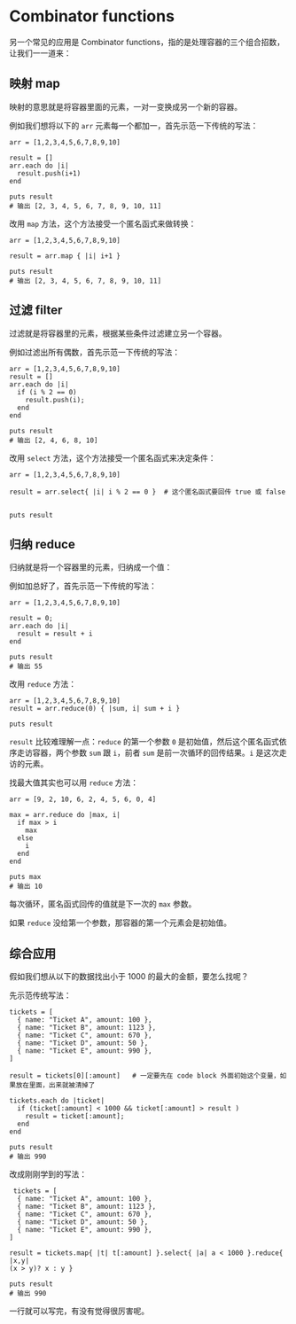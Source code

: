 # Combinator functions

另一个常见的应用是 Combinator functions，指的是处理容器的三个组合招数，让我们一一道来：

## 映射 map

映射的意思就是将容器里面的元素，一对一变换成另一个新的容器。

例如我们想将以下的 `arr` 元素每一个都加一，首先示范一下传统的写法：

```
arr = [1,2,3,4,5,6,7,8,9,10]

result = []
arr.each do |i|
  result.push(i+1)
end

puts result
# 输出 [2, 3, 4, 5, 6, 7, 8, 9, 10, 11]
```

改用 `map` 方法，这个方法接受一个匿名函式来做转换：

```
arr = [1,2,3,4,5,6,7,8,9,10]

result = arr.map { |i| i+1 }

puts result
# 输出 [2, 3, 4, 5, 6, 7, 8, 9, 10, 11]
```

## 过滤 filter

过滤就是将容器里的元素，根据某些条件过滤建立另一个容器。

例如过滤出所有偶数，首先示范一下传统的写法：

```
arr = [1,2,3,4,5,6,7,8,9,10]
result = []
arr.each do |i|
  if (i % 2 == 0)
    result.push(i);
  end
end

puts result
# 输出 [2, 4, 6, 8, 10]
```

改用 `select` 方法，这个方法接受一个匿名函式来决定条件：

```
arr = [1,2,3,4,5,6,7,8,9,10]

result = arr.select{ |i| i % 2 == 0 }  # 这个匿名函式要回传 true 或 false


puts result
```

## 归纳 reduce

归纳就是将一个容器里的元素，归纳成一个值：

例如加总好了，首先示范一下传统的写法：

```
arr = [1,2,3,4,5,6,7,8,9,10]

result = 0;
arr.each do |i|
  result = result + i
end

puts result
# 输出 55
```

改用 `reduce` 方法：

```
arr = [1,2,3,4,5,6,7,8,9,10]
result = arr.reduce(0) { |sum, i| sum + i }

puts result
```

`result` 比较难理解一点：`reduce` 的第一个参数 `0` 是初始值，然后这个匿名函式依序走访容器，两个参数 `sum` 跟 `i`，前者 `sum` 是前一次循环的回传结果。`i` 是这次走访的元素。

找最大值其实也可以用 `reduce` 方法：

```
arr = [9, 2, 10, 6, 2, 4, 5, 6, 0, 4]

max = arr.reduce do |max, i|
  if max > i
    max
  else
    i
  end
end

puts max
# 输出 10
```

每次循环，匿名函式回传的值就是下一次的 `max` 参数。

如果 `reduce` 没给第一个参数，那容器的第一个元素会是初始值。

## 综合应用

假如我们想从以下的数据找出小于 1000 的最大的金额，要怎么找呢？

先示范传统写法：

```
tickets = [
  { name: "Ticket A", amount: 100 },
  { name: "Ticket B", amount: 1123 },
  { name: "Ticket C", amount: 670 },
  { name: "Ticket D", amount: 50 },
  { name: "Ticket E", amount: 990 },
]

result = tickets[0][:amount]   # 一定要先在 code block 外面初始这个变量，如果放在里面，出来就被清掉了

tickets.each do |ticket|
  if (ticket[:amount] < 1000 && ticket[:amount] > result )
    result = ticket[:amount];
  end
end

puts result
# 输出 990
```

改成刚刚学到的写法：

```
 tickets = [
  { name: "Ticket A", amount: 100 },
  { name: "Ticket B", amount: 1123 },
  { name: "Ticket C", amount: 670 },
  { name: "Ticket D", amount: 50 },
  { name: "Ticket E", amount: 990 },
]

result = tickets.map{ |t| t[:amount] }.select{ |a| a < 1000 }.reduce{ |x,y|
(x > y)? x : y }

puts result
# 输出 990
```

一行就可以写完，有没有觉得很厉害呢。
